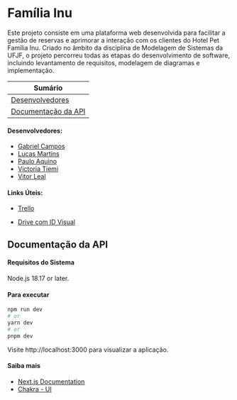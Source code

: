 # Família Inu

Este projeto consiste em uma plataforma web desenvolvida para facilitar a gestão de reservas e aprimorar a interação com os clientes do Hotel Pet Família Inu. Criado no âmbito da disciplina de Modelagem de Sistemas da UFJF, o projeto percorreu todas as etapas do desenvolvimento de software, incluindo levantamento de requisitos, modelagem de diagramas e implementação.


| Sumário |
|-------------|
| [Desenvolvedores](#Desenvolvedores) |
| [Documentação da API](#Documentação-da-API) |

#### Desenvolvedores:

* [Gabriel Campos]()
* [Lucas Martins]()
* [Paulo Aquino]()
* [Victoria Tiemi](https://github.com/yamashita-tiemi)
* [Vitor Leal]()


#### Links Úteis:

* [Trello](https://trello.com)

* [Drive com ID Visual](https://drive.google.com/drive)

## Documentação da API

#### Requisitos do Sistema

Node.js 18.17 or later.


#### Para executar

```bash
npm run dev
# or
yarn dev
# or
pnpm dev
```

Visite http://localhost:3000 para visualizar a aplicação.


#### Saiba mais

- [Next.js Documentation](https://nextjs.org/docs)
- [Chakra - UI](https://v2.chakra-ui.com)

